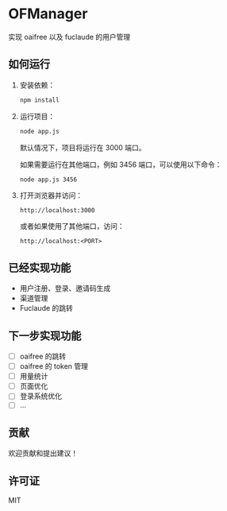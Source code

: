 
# OFManager

实现 oaifree 以及 fuclaude 的用户管理

## 如何运行

1. 安装依赖：
    ```bash
    npm install
    ```

2. 运行项目：
    ```bash
    node app.js
    ```
    默认情况下，项目将运行在 3000 端口。

    如果需要运行在其他端口，例如 3456 端口，可以使用以下命令：
    ```bash
    node app.js 3456
    ```

3. 打开浏览器并访问：
    ```
    http://localhost:3000
    ```
    或者如果使用了其他端口，访问：
    ```
    http://localhost:<PORT>
    ```

## 已经实现功能

- 用户注册、登录、邀请码生成
- 渠道管理
- Fuclaude 的跳转

## 下一步实现功能

- [ ] oaifree 的跳转
- [ ] oaifree 的 token 管理
- [ ] 用量统计
- [ ] 页面优化
- [ ] 登录系统优化
- [ ] ...

## 贡献

欢迎贡献和提出建议！

## 许可证

MIT
